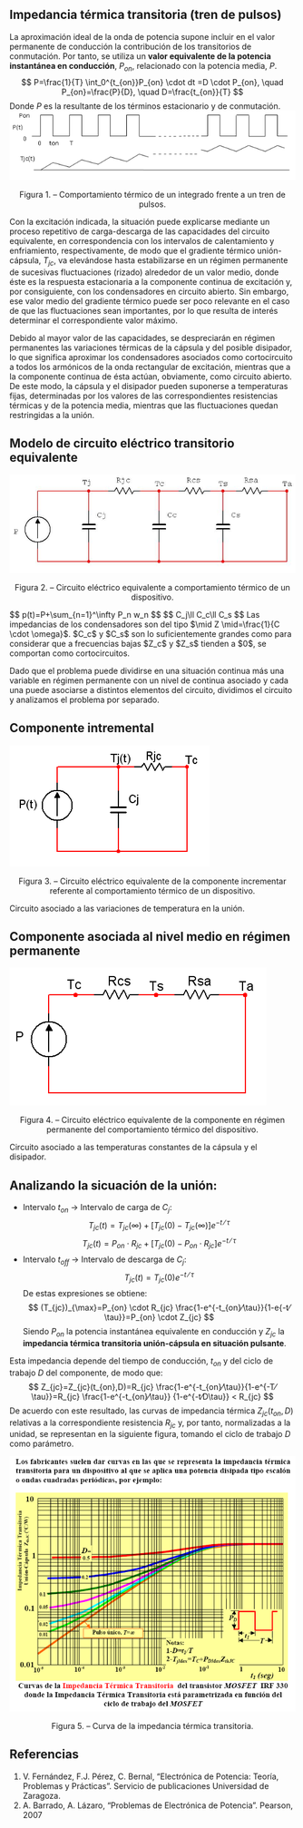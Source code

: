 <script src="https://cdn.mathjax.org/mathjax/latest/MathJax.js?config=TeX-AMS-MML_HTMLorMML" type="text/javascript"></script>

## Impedancia térmica transitoria (tren de pulsos)

La aproximación ideal de la onda de potencia supone incluir en el valor permanente de conducción la contribución de los transitorios de conmutación.
Por tanto, se utiliza un **valor equivalente de la potencia instantánea en conducción**, $P_{on}$, relacionado con la potencia media, $P$.
$$
P=\frac{1}{T} \int_0^{t_{on}}P_{on} \cdot dt =D \cdot P_{on}, \quad P_{on}=\frac{P}{D}, \quad D=\frac{t_{on}}{T}
$$
Donde $P$ es la resultante de los términos estacionario y de conmutación.
![Comportamiento teSrmico](/assets/img/teoTrenPulsos/Fig1.png)
<p align = "center">Figura 1. – Comportamiento térmico de un integrado frente a un tren de pulsos.</p> 
 
Con la excitación indicada, la situación puede explicarse mediante un proceso repetitivo de carga-descarga de las capacidades del circuito equivalente, en correspondencia con los intervalos de calentamiento y enfriamiento, respectivamente, de modo que el gradiente térmico unión-cápsula, $T_{jc}$, va elevándose hasta estabilizarse en un régimen permanente de sucesivas fluctuaciones (rizado) alrededor de un valor medio, donde éste es la respuesta estacionaria a la componente continua de excitación y, por consiguiente, con los condensadores en circuito abierto. Sin embargo, ese valor medio del gradiente térmico puede ser poco relevante en el caso de que las fluctuaciones sean importantes, por lo que resulta de interés determinar el correspondiente valor máximo.

Debido al mayor valor de las capacidades, se despreciarán en régimen permanentes las variaciones térmicas de la cápsula y del posible disipador, lo que significa aproximar los condensadores asociados como cortocircuito a todos los armónicos de la onda rectangular de excitación, mientras que a la componente continua de ésta actúan, obviamente, como circuito abierto. De este modo, la cápsula y el disipador pueden suponerse a temperaturas fijas, determinadas por los valores de las correspondientes resistencias térmicas y de la potencia media, mientras que las fluctuaciones quedan restringidas a la unión.

## Modelo de circuito eléctrico transitorio equivalente
![Cto eléctrico equivalente transitorio](/assets/img/teoTrenPulsos/Fig2.png)
<p align = "center">Figura 2. – Circuito eléctrico equivalente a comportamiento térmico de un dispositivo.</p> 
$$
p(t)=P+\sum_{n=1}^\infty P_n w_n
$$
$$
C_j\ll C_c\ll C_s
$$
Las impedancias de los condensadores son del tipo $\mid Z \mid=\frac{1}{C \cdot \omega}$. $C_c$ y $C_s$ son lo suficientemente grandes como para considerar que a frecuencias bajas $Z_c$ y $Z_s$ tienden a $0$, se comportan como cortocircuitos.

Dado que el problema puede dividirse en una situación continua más una variable en régimen permanente con un nivel de continua asociado y cada una puede asociarse a distintos elementos del circuito, dividimos el circuito y analizamos el problema por separado.

## Componente intremental
![Cto asociado al régimen transitorio](/assets/img/teoTrenPulsos/Fig3.png)
<p align = "center">Figura 3. – Circuito eléctrico equivalente de la componente incrementar referente al comportamiento térmico de un dispositivo.</p> 

Circuito asociado a las variaciones de temperatura en la unión.

## Componente asociada al nivel medio en régimen permanente
![Cto asociado al régimen permanente](/assets/img/teoTrenPulsos/Fig4.png)
<p align = "center">Figura 4. – Circuito eléctrico equivalente de la componente en régimen permanente del comportamiento térmico del dispositivo.</p> 

Circuito asociado a las temperaturas constantes de la cápsula y el disipador.

## Analizando la sicuación de la unión:
- Intervalo $t_{on}$ → Intervalo de carga de $C_j$:
$$
T_{jc}(t)=T_{jc}(\infty)+[T_{jc}(0)-T_{jc}(\infty)] e^{-t⁄\tau}
$$
$$
T_{jc}(t)=P_{on} \cdot R_{jc}+[T_{jc}(0)-P_{on} \cdot R_{jc}] e^{-t⁄\tau}
$$
- Intervalo $t_{off}$ → Intervalo de descarga de $C_j$:
$$
T_{jc}(t)=T_{jc}(0)e^{-t⁄\tau}
$$
De estas expresiones se obtiene:
$$
(T_{jc})_{\max}=P_{on} \cdot R_{jc} \frac{1-e^{-t_{on}⁄\tau}}{1-e{-t⁄\tau}}=P_{on} \cdot Z_{jc}
$$
Siendo $P_{on}$ la potencia instantánea equivalente en conducción y $Z_{jc}$ la **impedancia térmica transitoria unión-cápsula en situación pulsante**.

Esta impedancia depende del tiempo de conducción, $t_{on}$ y del ciclo de trabajo $D$ del componente, de modo que:
$$
Z_{jc}=Z_{jc}(t_{on},D)=R_{jc} \frac{1-e^{-t_{on}⁄\tau}}{1-e^{-T⁄\tau}}=R_{jc} \frac{1-e^{-t_{on}⁄\tau}} {1-e^{-t⁄D\tau}} < R_{jc}
$$
De acuerdo con este resultado, las curvas de impedancia térmica $Z_{jc}(t_{on},D)$ relativas a la correspondiente resistencia $R_{jc}$ y, por tanto, normalizadas a la unidad, se representan en la siguiente figura, tomando el ciclo de trabajo $D$ como parámetro.

![Curva de la impedancia térmica transitoria](/assets/img/teoTrenPulsos/Fig5.png)
<p align = "center">Figura 5. – Curva de la impedancia térmica transitoria.</p>

## Referencias
1.	V. Fernández, F.J. Pérez, C. Bernal, “Electrónica de Potencia: Teoría, Problemas y Prácticas”. Servicio de publicaciones Universidad de Zaragoza.
2.	A. Barrado, A. Lázaro, “Problemas de Electrónica de Potencia”. Pearson, 2007 

